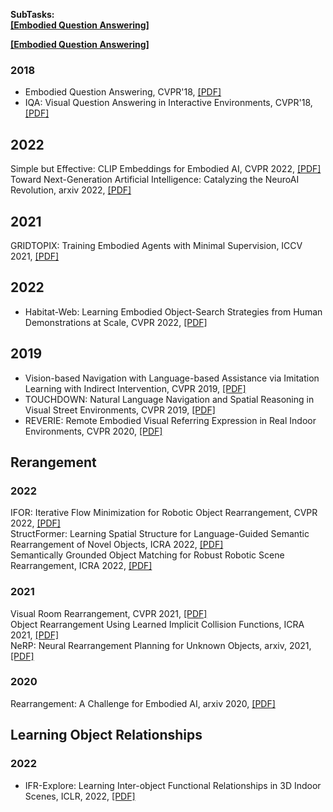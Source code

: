 **SubTasks:**   
<strong><a href="#0">[Embodied Question Answering]</a></strong> 

[//]: # (---------------------------------Comment for segmentation---------------------------------)
<strong><a href="#0">[Embodied Question Answering]</a></strong>

### 2018
- Embodied Question Answering, CVPR'18, [[PDF]](https://arxiv.org/abs/1711.11543)
- IQA: Visual Question Answering in Interactive Environments, CVPR'18, [[PDF]](https://arxiv.org/abs/1712.03316)


## 2022

Simple but Effective: CLIP Embeddings for Embodied AI, CVPR 2022, [[PDF]](https://arxiv.org/pdf/2111.09888.pdf)   
Toward Next-Generation Artificial Intelligence: Catalyzing the NeuroAI Revolution, arxiv 2022, [[PDF]](https://arxiv.org/ftp/arxiv/papers/2210/2210.08340.pdf)  

## 2021
GRIDTOPIX: Training Embodied Agents with Minimal Supervision, ICCV 2021, [[PDF]](https://arxiv.org/pdf/2105.00931.pdf)



## 2022
-  Habitat-Web: Learning Embodied Object-Search Strategies from Human Demonstrations at Scale, CVPR 2022, [[PDF]](https://arxiv.org/pdf/2204.03514.pdf)  

## 2019
- Vision-based Navigation with Language-based Assistance via Imitation Learning with Indirect Intervention, CVPR 2019, [[PDF]](https://arxiv.org/abs/1812.04155)
- TOUCHDOWN: Natural Language Navigation and Spatial Reasoning in Visual Street Environments, CVPR 2019, [[PDF]](https://arxiv.org/abs/1811.12354)
- REVERIE: Remote Embodied Visual Referring Expression in Real Indoor Environments, CVPR 2020, [[PDF]](https://arxiv.org/abs/1904.10151)




## Rerangement 

### 2022
IFOR: Iterative Flow Minimization for Robotic Object Rearrangement, CVPR 2022, [[PDF]](https://arxiv.org/pdf/2202.00732.pdf)  
StructFormer: Learning Spatial Structure for Language-Guided Semantic Rearrangement of Novel Objects, ICRA 2022, [[PDF]](https://arxiv.org/pdf/2110.10189.pdf)  
Semantically Grounded Object Matching for Robust Robotic Scene Rearrangement, ICRA 2022, [[PDF]](https://arxiv.org/pdf/2111.07975.pdf)  

### 2021
Visual Room Rearrangement, CVPR 2021, [[PDF]](https://arxiv.org/pdf/2103.16544.pdf)  
Object Rearrangement Using Learned Implicit Collision Functions, ICRA 2021, [[PDF]](https://arxiv.org/pdf/2011.10726.pdf)  
NeRP: Neural Rearrangement Planning for Unknown Objects, arxiv, 2021, [[PDF]](https://arxiv.org/pdf/2106.01352.pdf)


### 2020
Rearrangement: A Challenge for Embodied AI, arxiv 2020, [[PDF]](https://arxiv.org/pdf/2011.01975.pdf)


## Learning Object Relationships
### 2022
- IFR-Explore: Learning Inter-object Functional Relationships in 3D Indoor Scenes, ICLR, 2022, [[PDF]](https://arxiv.org/pdf/2112.05298.pdf)  
